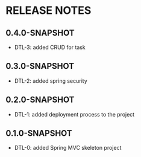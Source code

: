 # RELEASE NOTES

## 0.4.0-SNAPSHOT

* DTL-3: added CRUD for task

## 0.3.0-SNAPSHOT

* DTL-2: added spring security

## 0.2.0-SNAPSHOT

* DTL-1: added deployment process to the project

## 0.1.0-SNAPSHOT

*   DTL-0: added Spring MVC skeleton project